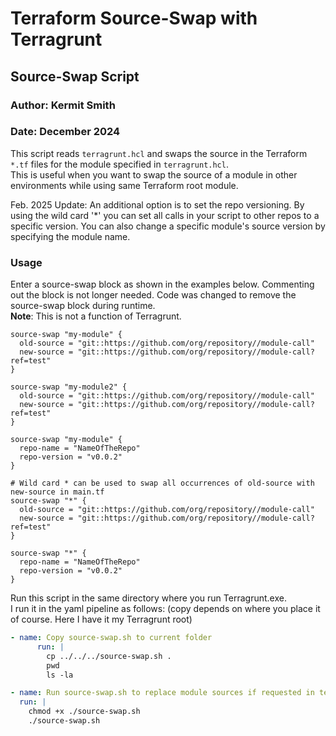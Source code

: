 # Terraform Source-Swap with Terragrunt


## Source-Swap Script

### Author: Kermit Smith
### Date: December 2024

This script reads `terragrunt.hcl` and swaps the source in the Terraform `*.tf` files for the module specified in `terragrunt.hcl`.  
This is useful when you want to swap the source of a module in other environments while using same Terraform root module.

Feb. 2025 Update:
An additional option is to set the repo versioning. By using the wild card '*' you can set all calls in your script to 
other repos to a specific version. You can also change a specific module's source version by specifying the module name. 

### Usage
Enter a source-swap block as shown in the examples below. Commenting out the block is not longer needed. 
Code was changed to remove the source-swap block during runtime.  
**Note**: This is not a function of Terragrunt.

```hcl
source-swap "my-module" {
  old-source = "git::https://github.com/org/repository//module-call"
  new-source = "git::https://github.com/org/repository//module-call?ref=test"
}

source-swap "my-module2" {
  old-source = "git::https://github.com/org/repository//module-call"
  new-source = "git::https://github.com/org/repository//module-call?ref=test"
}

source-swap "my-module" {
  repo-name = "NameOfTheRepo"
  repo-version = "v0.0.2"
}

# Wild card * can be used to swap all occurrences of old-source with new-source in main.tf
source-swap "*" {
  old-source = "git::https://github.com/org/repository//module-call"
  new-source = "git::https://github.com/org/repository//module-call?ref=test"
}

source-swap "*" {
  repo-name = "NameOfTheRepo"
  repo-version = "v0.0.2"
}
```

Run this script in the same directory where you run Terragrunt.exe.  
I run it in the yaml pipeline as follows: (copy depends on where you place it of course. Here I have it my Terragrunt root)
```yaml
- name: Copy source-swap.sh to current folder
      run: |
        cp ../../../source-swap.sh .
        pwd
        ls -la

- name: Run source-swap.sh to replace module sources if requested in terragrunt.hcl
  run: |
    chmod +x ./source-swap.sh
    ./source-swap.sh
```
